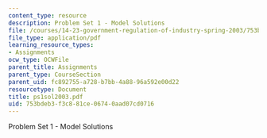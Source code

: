 ```yaml
---
content_type: resource
description: Problem Set 1 - Model Solutions
file: /courses/14-23-government-regulation-of-industry-spring-2003/753bdeb3f3c881ce06740aad07cd0716_ps1sol2003.pdf
file_type: application/pdf
learning_resource_types:
- Assignments
ocw_type: OCWFile
parent_title: Assignments
parent_type: CourseSection
parent_uid: fc892755-a728-b7bb-4a88-96a592e00d22
resourcetype: Document
title: ps1sol2003.pdf
uid: 753bdeb3-f3c8-81ce-0674-0aad07cd0716
---
```

Problem Set 1 - Model Solutions

